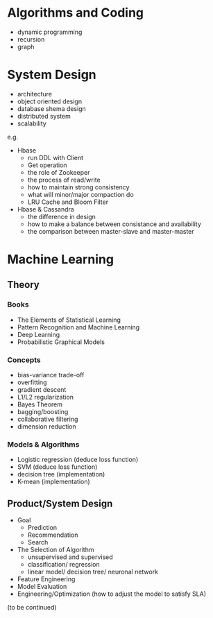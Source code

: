 # Algorithms and Coding

- dynamic programming
- recursion
- graph



# System Design

- architecture
- object oriented design
- database shema design
- distributed system
- scalability



e.g.

- Hbase
  - run DDL with Client
  - Get operation
  - the role of Zookeeper
  - the process of read/write
  - how to maintain strong consistency
  - what will minor/major compaction do
  - LRU Cache and Bloom Filter
- Hbase & Cassandra
  - the difference in design
  - how to make a balance between consistance and availability
  - the comparison between master-slave and master-master



# Machine Learning

## Theory

### Books

- The Elements of Statistical Learning
- Pattern Recognition and Machine Learning
- Deep Learning
- Probabilistic Graphical Models

### Concepts

- bias-variance trade-off
- overfitting
- gradient descent
- L1/L2 regularization
- Bayes Theorem
- bagging/boosting
- collaborative filtering
- dimension reduction

### Models & Algorithms

- Logistic regression (deduce loss function)
- SVM (deduce loss function)
- decision tree (implementation)
- K-mean (implementation)

##  Product/System Design

- Goal
  - Prediction
  - Recommendation
  - Search
- The Selection of Algorithm
  - unsupervised and supervised
  - classification/ regression
  - linear model/ decision tree/ neuronal network
- Feature Engineering
- Model Evaluation
- Engineering/Optimization (how to adjust the model to satisfy SLA)



(to be continued)



